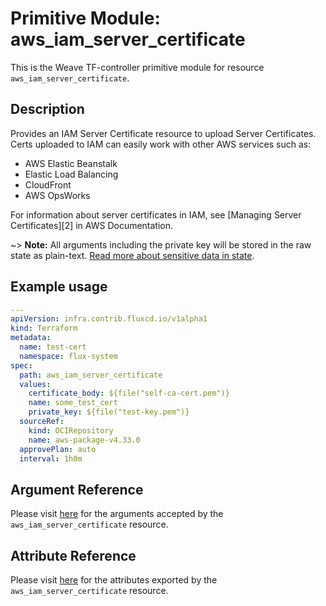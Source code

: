 
# Primitive Module: aws_iam_server_certificate

This is the Weave TF-controller primitive module for resource `aws_iam_server_certificate`.

## Description

Provides an IAM Server Certificate resource to upload Server Certificates.
Certs uploaded to IAM can easily work with other AWS services such as:

- AWS Elastic Beanstalk
- Elastic Load Balancing
- CloudFront
- AWS OpsWorks

For information about server certificates in IAM, see [Managing Server
Certificates][2] in AWS Documentation.

~> **Note:** All arguments including the private key will be stored in the raw state as plain-text.
[Read more about sensitive data in state](https://www.terraform.io/docs/state/sensitive-data.html).

## Example usage

```yaml
---
apiVersion: infra.contrib.fluxcd.io/v1alpha1
kind: Terraform
metadata:
  name: test-cert
  namespace: flux-system
spec:
  path: aws_iam_server_certificate
  values:
    certificate_body: ${file("self-ca-cert.pem")}
    name: some_test_cert
    private_key: ${file("test-key.pem")}
  sourceRef:
    kind: OCIRepository
    name: aws-package-v4.33.0
  approvePlan: auto
  interval: 1h0m
```

## Argument Reference

Please visit [here](https://registry.terraform.io/providers/hashicorp/aws/4.33.0/docs/resources/iam_policy#argument-reference) for the arguments accepted by the `aws_iam_server_certificate` resource.

## Attribute Reference

Please visit [here](https://registry.terraform.io/providers/hashicorp/aws/4.33.0/docs/resources/iam_policy#attributes-reference) for the attributes exported by the `aws_iam_server_certificate` resource.
